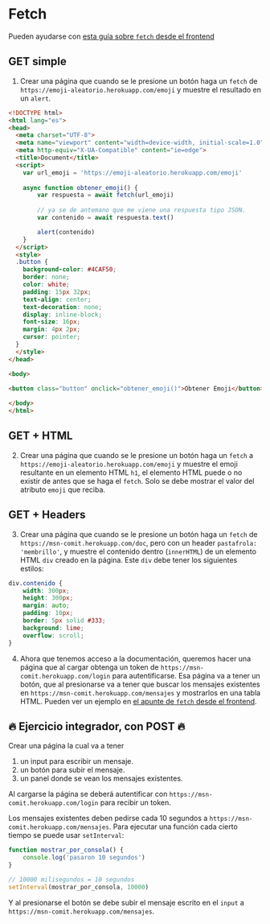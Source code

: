 # Fetch

Pueden ayudarse con [esta guía sobre `fetch` desde el frontend](/apuntes/front/fetch.md)

## GET simple

1. Crear una página que cuando se le presione un botón haga un `fetch` de `https://emoji-aleatorio.herokuapp.com/emoji` y muestre el resultado en un `alert`.

```html
<!DOCTYPE html>
<html lang="es">
<head>
  <meta charset="UTF-8">
  <meta name="viewport" content="width=device-width, initial-scale=1.0">
  <meta http-equiv="X-UA-Compatible" content="ie=edge">
  <title>Document</title>
  <script>
    var url_emoji = 'https://emoji-aleatorio.herokuapp.com/emoji'
    
    async function obtener_emoji() {
        var respuesta = await fetch(url_emoji)
    
        // ya se de antemano que me viene una respuesta tipo JSON.
        var contenido = await respuesta.text()

        alert(contenido)
    }
  </script>
  <style>
  .button {
    background-color: #4CAF50;
    border: none;
    color: white;
    padding: 15px 32px;
    text-align: center;
    text-decoration: none;
    display: inline-block;
    font-size: 16px;
    margin: 4px 2px;
    cursor: pointer;
  }
  </style>
</head>

<body>
  
<button class="button" onclick="obtener_emoji()">Obtener Emoji</button>

</body>
</html>
```

## GET + HTML

2. Crear una página que cuando se le presione un botón haga un `fetch` a `https://emoji-aleatorio.herokuapp.com/emoji` y muestre el emoji resultante en un elemento HTML `h1`, el elemento HTML puede o no existir de antes que se haga el `fetch`. Solo se debe mostrar el valor del atributo `emoji` que reciba.

## GET + Headers

3. Crear una página que cuando se le presione un botón haga un `fetch` de `https://msn-comit.herokuapp.com/doc`, pero con un header `pastafrola: 'membrillo'`, y muestre el contenido dentro (`innerHTML`) de un elemento HTML `div` creado en la página. Este `div` debe tener los siguientes estilos:

```css
div.contenido {
    width: 300px;
    height: 300px;
    margin: auto;
    padding: 10px;
    border: 5px solid #333;
    background: lime;
    overflow: scroll;
}
```

4. Ahora que tenemos acceso a la documentación, queremos hacer una página que al cargar obtenga un token de `https://msn-comit.herokuapp.com/login` para autentificarse. Esa página va a tener un botón, que al presionarse va a tener que buscar los mensajes existentes en `https://msn-comit.herokuapp.com/mensajes` y mostrarlos en una tabla HTML. Pueden ver un ejemplo en [el apunte de `fetch` desde el frontend](/apuntes/front/fetch.md#get-y-html).

## 🔥 Ejercicio integrador, con POST 🔥

Crear una página la cual va a tener

1. un input para escribir un mensaje.
2. un botón para subir el mensaje.
3. un panel donde se vean los mensajes existentes.

Al cargarse la página se deberá autentificar con `https://msn-comit.herokuapp.com/login` para recibir un token.

Los mensajes existentes deben pedirse cada 10 segundos a `https://msn-comit.herokuapp.com/mensajes`. Para ejecutar una función cada cierto tiempo se puede usar `setInterval`:

```js
function mostrar_por_consola() {
    console.log('pasaron 10 segundos')
}

// 10000 milisegundos = 10 segundos
setInterval(mostrar_por_consola, 10000)
```

Y al presionarse el botón se debe subir el mensaje escrito en el `input` a `https://msn-comit.herokuapp.com/mensajes`.

